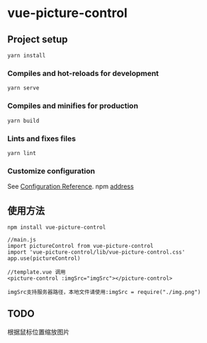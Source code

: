# vue-picture-control

## Project setup

```
yarn install
```

### Compiles and hot-reloads for development

```
yarn serve
```

### Compiles and minifies for production

```
yarn build
```

### Lints and fixes files

```
yarn lint
```

### Customize configuration

See [Configuration Reference](https://cli.vuejs.org/config/).
npm [address](https://www.npmjs.com/package/vue-picture-control)

## 使用方法

```
npm install vue-picture-control

//main.js
import pictureControl from vue-picture-control
import 'vue-picture-control/lib/vue-picture-control.css'
app.use(pictureControl)

//template.vue 调用
<picture-control :imgSrc="imgSrc"></picture-control>

imgSrc支持服务器路径，本地文件请使用:imgSrc = require("./img.png")

```
## TODO

根据鼠标位置缩放图片
